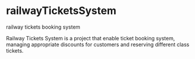# railwayTicketsSystem
railway tickets booking system

Railway Tickets System is a project that enable ticket booking system, managing appropriate discounts for customers and reserving different class tickets.
